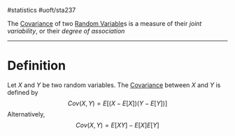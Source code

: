 #statistics #uoft/sta237 

The [Covariance](.md) of two [Random Variable](../STA238%20Notes/Random%20Variable.md)s is a measure of their *joint variability*, or their *degree of association*

---

# Definition
 Let $X$ and $Y$ be two random variables. The [Covariance](.md) between $X$ and $Y$ is defined by $$Cov(X,Y)=E[(X-E[X])(Y-E[Y])]$$Alternatively, $$Cov(X,Y)=E[XY]-E[X]E[Y]$$